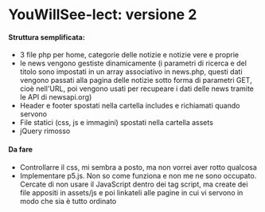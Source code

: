 # **YouWillSee-lect: versione 2**

#### **Struttura semplificata:**

- 3 file php per home, categorie delle notizie e notizie vere e proprie
- le news vengono gestiste dinamicamente (i parametri di ricerca e del titolo sono impostati in un array associativo in news.php, questi dati vengono passati alla pagina delle notizie sotto forma di parametri GET, cioè nell'URL, poi vengono usati per recupeare i dati delle news tramite le API di newsapi.org)
- Header e footer spostati nella cartella includes e richiamati quando servono
- File statici (css, js e immagini) spostati nella cartella assets
- jQuery rimosso


#### **Da fare**

- Controllarre il css, mi sembra a posto, ma non vorrei aver rotto qualcosa
- Implementare p5.js. Non so come funziona e non me ne sono occupato. Cercate di non usare il JavaScript dentro dei tag script, ma create dei file appositi in assets/js e poi linkateli alle pagine in cui vi servono in modo che sia è tutto ordinato